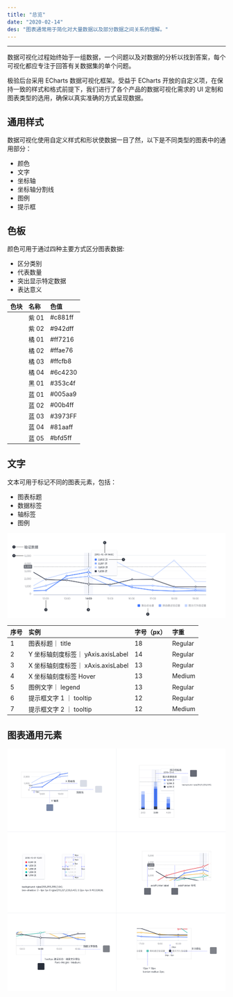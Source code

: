 ```yaml
---
title: "总览"
date: "2020-02-14"
des: "图表通常用于简化对大量数据以及部分数据之间关系的理解。"
---
```


---

数据可视化过程始终始于一组数据，一个问题以及对数据的分析以找到答案，每个可视化都应专注于回答有关数据集的单个问题。

极验后台采用 ECharts 数据可视化框架。受益于 ECharts 开放的自定义项，在保持一致的样式和格式前提下，我们进行了各个产品的数据可视化需求的 UI 定制和图表类型的选用，确保以真实准确的方式呈现数据。

## 通用样式

数据可视化使用自定义样式和形状使数据一目了然，以下是不同类型的图表中的通用部分：

- 颜色
- 文字
- 坐标轴
- 坐标轴分割线
- 图例
- 提示框

## 色板

颜色可用于通过四种主要方式区分图表数据:

- 区分类别
- 代表数量
- 突出显示特定数据
- 表达意义

| 色块                                                                | 名称  | 色值    |
| :------------------------------------------------------------------ | :---- | :------ |
| <span class="colorBlock" style="background-color: #CBCDD1;"></span> | 紫 01 | #c881ff |
| <span class="colorBlock" style="background-color: #942dff;"></span> | 紫 02 | #942dff |
| <span class="colorBlock" style="background-color: #ff7216;"></span> | 橘 01 | #ff7216 |
| <span class="colorBlock" style="background-color: #ffae76;"></span> | 橘 02 | #ffae76 |
| <span class="colorBlock" style="background-color: #ffcfb8;"></span> | 橘 03 | #ffcfb8 |
| <span class="colorBlock" style="background-color: #6c4230;"></span> | 橘 04 | #6c4230 |
| <span class="colorBlock" style="background-color: #353c4f;"></span> | 黑 01 | #353c4f |
| <span class="colorBlock" style="background-color: #005aa9;"></span> | 蓝 01 | #005aa9 |
| <span class="colorBlock" style="background-color: #00b4ff;"></span> | 蓝 02 | #00b4ff |
| <span class="colorBlock" style="background-color: #3973FF;"></span> | 蓝 03 | #3973FF |
| <span class="colorBlock" style="background-color: #81aaff;"></span> | 蓝 04 | #81aaff |
| <span class="colorBlock" style="background-color: #bfd5ff;"></span> | 蓝 05 | #bfd5ff |

## 文字

文本可用于标记不同的图表元素，包括：

- 图表标题
- 数据标签
- 轴标签
- 图例

![data-1](data-1.jpg)

| 序号 | 实例                               | 字号（px） | 字重    |
| :--- | :--------------------------------- | :--------- | :------ |
| 1    | 图表标题｜ title                   | 18         | Regular |
| 2    | Y 坐标轴刻度标签｜ yAxis.axisLabel | 14         | Regular |
| 3    | X 坐标轴刻度标签｜ xAxis.axisLabel | 13         | Regular |
| 4    | X 坐标轴刻度标签 Hover             | 13         | Medium  |
| 5    | 图例文字｜ legend                  | 13         | Regular |
| 6    | 提示框文字 1 ｜ tooltip            | 12         | Regular |
| 7    | 提示框文字 2 ｜ tooltip            | 12         | Medium  |

## 图表通用元素

![data-2](data-2.jpg)
